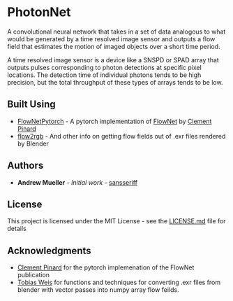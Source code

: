 # PhotonNet

A convolutional neural network that takes in a set of data analogous to what would be 
generated by a time resolved image sensor and outputs a flow field that
 estimates the motion of imaged objects over a short time period. 
 
 A time resolved image sensor is a device like a SNSPD or SPAD array that outputs pulses
  corresponding to photon detections at specific pixel locations. The detection
  time of individual photons tends to be high precision, but the total throughput of these types
  of arrays tends to be low. 


## Built Using

* [FlowNetPytorch](https://github.com/ClementPinard/FlowNetPytorch) - A pytorch implementation of [FlowNet](http://www.dropwizard.io/1.0.2/docs/) by [Clement Pinard](https://github.com/ClementPinard)
* [flow2rgb](http://www.tobias-weis.de/groundtruth-data-for-computer-vision-with-blender/) - And other info on getting flow fields out of .exr files rendered by Blender



## Authors

* **Andrew Mueller** - *Initial work* - [sansseriff](https://github.com/sansseriff)


## License

This project is licensed under the MIT License - see the [LICENSE.md](LICENSE.md) file for details

## Acknowledgments

* [Clement Pinard](https://github.com/ClementPinard) for the pytorch implemenation of the FlowNet publication
* [Tobias Weis](http://www.tobias-weis.de/groundtruth-data-for-computer-vision-with-blender/) for functions and techniques for converting .exr files from blender with vector passes into numpy array flow feilds. 

